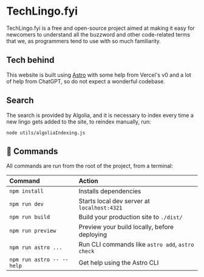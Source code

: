 # TechLingo.fyi

TechLingo.fyi is a free and open-source project aimed at making it easy for newcomers to understand all the buzzword and other code-related terms that we, as programmers tend to use with so much familiarity.

## Tech behind

This website is built using [Astro](https://astro.build/) with some help from Vercel's v0 and a lot of help from ChatGPT, so do not expect a wonderful codebase.

## Search

The search is provided by Algolia, and it is necessary to index every time a new lingo gets added to the site, to reindex manually, run:

```shell
node utils/algoliaIndexing.js
```

## 🧞 Commands

All commands are run from the root of the project, from a terminal:

| Command                   | Action                                           |
| :------------------------ | :----------------------------------------------- |
| `npm install`             | Installs dependencies                            |
| `npm run dev`             | Starts local dev server at `localhost:4321`      |
| `npm run build`           | Build your production site to `./dist/`          |
| `npm run preview`         | Preview your build locally, before deploying     |
| `npm run astro ...`       | Run CLI commands like `astro add`, `astro check` |
| `npm run astro -- --help` | Get help using the Astro CLI                     |

